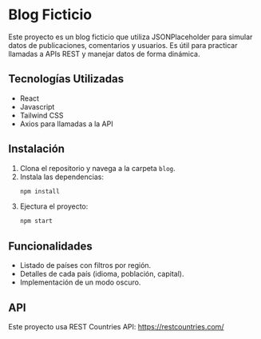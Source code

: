 # Blog Ficticio

Este proyecto es un blog ficticio que utiliza JSONPlaceholder para simular datos de publicaciones, comentarios y usuarios. Es útil para practicar llamadas a APIs REST y manejar datos de forma dinámica.

## Tecnologías Utilizadas
- React
- Javascript
- Tailwind CSS
- Axios para llamadas a la API

## Instalación
1. Clona el repositorio y navega a la carpeta `blog`.
2. Instala las dependencias:
   ```bash
   npm install
3. Ejectura el proyecto:
    ```bash
    npm start

## Funcionalidades
- Listado de países con filtros por región.
- Detalles de cada país (idioma, población, capital).
- Implementación de un modo oscuro.

## API
Este proyecto usa REST Countries API: https://restcountries.com/